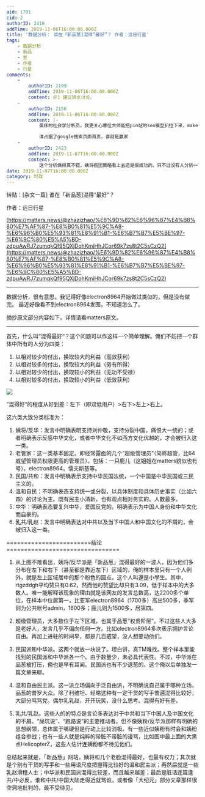 ```yaml
---
aid: 1701
cid: 2
authorID: 2418
addTime: 2019-11-06T16:00:00.000Z
title: '数据分析： 谁在「新品葱]混得“最好”？ 作者：远日行星'
tags:
    - 数据分析
    - 新品
    - 葱
    - 作者
    - 行星
comments:
    -
        authorID: 2199
        addTime: 2019-11-06T16:00:00.000Z
        content: ＠1 建议转水讨论。
    -
        authorID: 2156
        addTime: 2019-11-06T16:00:00.000Z
        content: |-
            蛋疼的社会学分析员。我更关心哪位大师能把pin站的seo模型扒拉下来，make money，make sense。

            谁占据了google搜索页面首页，谁就是赢家
    -
        authorID: 2423
        addTime: 2019-11-07T16:00:00.000Z
        content: >-
            这个分析做得真不错，姨将抱团策略看上去还是很成功的。只不过没有人分析一下姨粉威望的来源是姨粉互赞还是来自其他人，至少电子8964根CF5的分析是有来源分析的。
date: 2019-11-07T16:00:00.000Z
category: 时政
---
```


转贴：\[杂文一篇\] 谁在「新品葱\]混得“最好”？

作者：远日行星

[https://matters.news/@zhazizhao/%E6%9D%82%E6%96%87%E4%B8%80%E7%AF%87-%E8%B0%81%E5%9C%A8-%E6%96%B0%E5%93%81%E8%91%B1-%E6%B7%B7%E5%BE%97-%E6%9C%80%E5%A5%BD-zdpuAwRJ7zumqkQf95QXjDohKmiHhJCor69k7zs8t2C5sCzQ2](https://matters.news/@zhazizhao/%E6%9D%82%E6%96%87%E4%B8%80%E7%AF%87-%E8%B0%81%E5%9C%A8-%E6%96%B0%E5%93%81%E8%91%B1-%E6%B7%B7%E5%BE%97-%E6%9C%80%E5%A5%BD-zdpuAwRJ7zumqkQf95QXjDohKmiHhJCor69k7zs8t2C5sCzQ2)

* * *

数据分析，很有意思。我记得好像electron8964开始做过类似的，但是没有做完。 最近好像看不到electron8964发图，不知道怎么了。

摘抄原文部分内容如下，详情请看matters原文。

* * *

首先，什么叫”混得最好“？这个问题可以作这样一个简单理解。俺们不妨把一个群体中所有的人分为四类：

1.  以相对较少的付出，换取较大的利益（高效获利）
2.  以相对较多的付出，换取较大的利益（劳有所得）
3.  以相对较少的付出，换取较小的利益（无功不受禄）
4.  以相对较多的付出，换取较小的利益（低效获利）

![](https://assets.matters.news/embed/7e09c888-d119-4484-86f9-d0574d424a77.png)

”混得好“的程度从好到差：左下（即双低用户）>右下>左上>右上。

这六类大致分类标准为：

1.  姨将/反华：发言中明确表明支持刘仲敬，支持分裂中国，痛恨大一统的；或者明确表示反感中华文化，或者中华文化不如西方文化优越的，才会被归入这一类。
2.  老管家：这一类基本固定。即经常露面的几个”超级管理员“（简称超管，比64威望管理员权限更高的管理员）。包括：一只鹿儿（这姐姐在matters貌似也有号），electron8964，懦夫斯基等。
3.  民国/共和：发言中明确表示支持中华民国法统，一个中国是中华民国或三民主义的。
4.  温和自民：不明确表态支持统一或分裂，以具体制度和具体历史事实（比如六四）的讨论为主。既有民主小清新，也有观点相对务实的。人数最多。
5.  中华：明确表态要复兴中华，爱国反党的。明确表示为中国人身份和中华文化而自豪的。
6.  乳共/乳赵：发言中明确表达对中共以及当下中国人和中国文化的不屑的，会被归入这一类。

\========================结论================================

1.  从上图不难看出，姨将/反华派是「新品葱」混得最好的一波人，因为他们多分布在左下和右下（甚至都是靠近左下）区域的，俺的样本里只有一个人例外，就是左上区域居中的那个粉色的圆点，这个人叫還是小學生。其中，rtgzddgh平均赞只有0.62，然而他的赞望比却只有3.09，低于样本中的大多数人。唯一能解释该现象的理由就是该网友的发言总数高，达2200多个单位，在样本中位居第一，比亚军electron8964（1700多）高出500多，季军则为公共帐号admin，1600多；鹿儿则为1500多，居第四。
    
2.  超级管理员，大多数位于左下区域，也属于品葱“权贵阶层”。不过这些人大多是老好人，发言几乎不偏向任何一方。比如electron8964多次表示拥护言论自由。再加上进驻的时间早，都是几百威望，没人想要动他们。
    
3.  民国派和中华派。这两个就放一块说了。坦白讲，真TM难找。整个样本里能找到的民国派和中华派各一个。由于数量少，未必具代表性。不过，中华派在品葱被打压，俺也是早有耳闻。民国派也有不少退葱的。这个俺以后单独发一篇文章来聊。
    
4.  温和自由民主派。这一派立场偏向于泛自由派，不明确说自己属于哪种立场。品葱的普罗大众。除了利维坦、经略这种有一定干货的写手普遍混得比较好，大部分骂骂党，偶尔乳乳赵，开开玩笑，没什么思考。混得有好有差。
    
5.  乳共/乳赵。这些人的的特点是言论多表达对于中共和当下中国人及中国文化的不屑。“屎坑说”、“跑路说”的主要推动者。但不像姨粉/反华派那样有明确的思想纲领，总体属于嘴硬但是行动上比较消极。有一些近似姨粉有时会和姨粉组合参战；也有一些人就是纯粹的带脏不带脏的谩骂，比如图中最上面的大黑点HelicopterZ，这些人估计连姨粉都不待见他们。
    

总结起来就是，「新品葱」网站，姨将和几个老脸混得最好，也最有权力；其次就是个别有干货的写手和一些用语尺度把握得比较好的温和民主派；再然后就是一些乳赵滑稽人士；中华派和民国派混得比较差，而且越来越差；最后是脏话连篇逢共/中必反，谁和中共/中国大陆走得近就骂谁，或者像「大纪元」部分文章那样很空洞地批判的，最不受待见。
